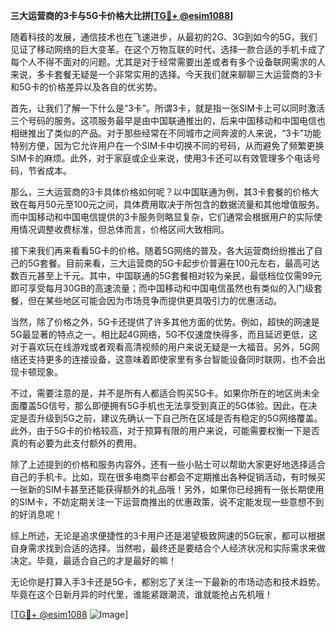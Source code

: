 **三大运营商的3卡与5G卡价格大比拼[[TG💪+ @esim1088](https://t.me/s/esim1088)]**

随着科技的发展，通信技术也在飞速进步，从最初的2G、3G到如今的5G，我们见证了移动网络的巨大变革。在这个万物互联的时代，选择一款合适的手机卡成了每个人不得不面对的问题。尤其是对于经常需要出差或者有多个设备联网需求的人来说，多卡套餐无疑是一个非常实用的选择。今天我们就来聊聊三大运营商的3卡和5G卡的价格差异以及各自的优劣势。

首先，让我们了解一下什么是“3卡”。所谓3卡，就是指一张SIM卡上可以同时激活三个号码的服务。这项服务最早是由中国联通推出的，后来中国移动和中国电信也相继推出了类似的产品。对于那些经常在不同城市之间奔波的人来说，“3卡”功能特别方便，因为它允许用户在一个SIM卡中切换不同的号码，从而避免了频繁更换SIM卡的麻烦。此外，对于家庭或企业来说，使用3卡还可以有效管理多个电话号码，节省成本。

那么，三大运营商的3卡具体价格如何呢？以中国联通为例，其3卡套餐的价格大致在每月50元至100元之间，具体费用取决于所包含的数据流量和其他增值服务。而中国移动和中国电信提供的3卡服务则略显复杂，它们通常会根据用户的实际使用情况调整收费标准，但总体而言，价格区间大致相同。

接下来我们再来看看5G卡的价格。随着5G网络的普及，各大运营商纷纷推出了自己的5G套餐。目前来看，三大运营商的5G卡起步价普遍在100元左右，最高可达数百元甚至上千元。其中，中国联通的5G套餐相对较为亲民，最低档位仅需99元即可享受每月30GB的高速流量；而中国移动和中国电信虽然也有类似的入门级套餐，但在某些地区可能会因为市场竞争而提供更具吸引力的优惠活动。

当然，除了价格之外，5G卡还提供了许多其他方面的优势。例如，超快的网速是5G最显著的特点之一。相比起4G网络，5G不仅速度快得多，而且延迟更低，这对于喜欢玩在线游戏或者观看高清视频的用户来说无疑是一大福音。另外，5G网络还支持更多的连接设备，这意味着即使家里有多台智能设备同时联网，也不会出现卡顿现象。

不过，需要注意的是，并不是所有人都适合购买5G卡。如果你所在的地区尚未全面覆盖5G信号，那么即便拥有5G手机也无法享受到真正的5G体验。因此，在决定是否升级到5G之前，建议先确认一下自己所在区域是否有稳定的5G网络覆盖。此外，由于5G卡的价格较高，对于预算有限的用户来说，可能需要权衡一下是否真的有必要为此支付额外的费用。

除了上述提到的价格和服务内容外，还有一些小贴士可以帮助大家更好地选择适合自己的手机卡。比如，现在很多电商平台都会不定期推出各种促销活动，有时候买一张新的SIM卡甚至还能获得额外的礼品哦！另外，如果你已经拥有一张长期使用的SIM卡，不妨定期关注一下运营商推出的优惠政策，说不定能发现一些意想不到的好消息呢！

综上所述，无论是追求便捷性的3卡用户还是渴望极致网速的5G玩家，都可以根据自身需求找到合适的选择。当然啦，最终还是要结合个人经济状况和实际需求来做决定。毕竟，最适合自己的才是最好的嘛！

无论你是打算入手3卡还是5G卡，都别忘了关注一下最新的市场动态和技术趋势。毕竟在这个日新月异的时代里，谁能紧跟潮流，谁就能抢占先机哦！

[[TG💪+ @esim1088](https://t.me/s/esim1088) ![Image](https://i.postimg.cc/4NQfJmqS/Snipaste-2025-05-13-00-14-12.png)]